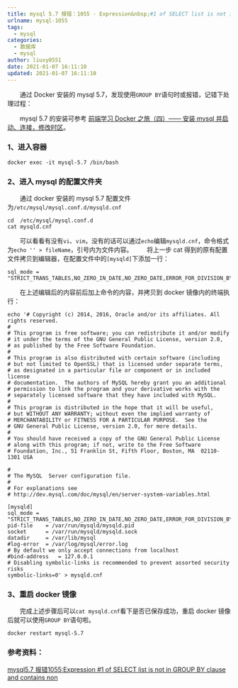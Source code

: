 ```yaml
---
title: mysql 5.7 报错：1055 - Expression&nbsp;#1 of SELECT list is not in GROUP BY clause and contains nonaggregated column
urlname: mysql-1055
tags:
  - mysql
categories:
  - 数据库
  - mysql
author: liuxy0551
date: 2021-01-07 16:11:10
updated: 2021-01-07 16:11:10
---
```



&emsp;&emsp;通过 Docker 安装的 mysql 5.7，发现使用`GROUP BY`语句时或报错，记错下处理过程：

<!--more-->


&emsp;&emsp;mysql 5.7 的安装可参考 <a href="https://liuxianyu.cn/article/docker-c.html" target="_black">前端学习 Docker 之旅（四）—— 安装 mysql 并启动、连接，修改时区</a>。


### 1、进入容器

```
docker exec -it mysql-5.7 /bin/bash
```

### 2、进入 mysql 的配置文件夹

&emsp;&emsp;通过 docker 安装的 mysql 5.7 配置文件为`/etc/mysql/mysql.conf.d/mysqld.cnf`

```
cd  /etc/mysql/mysql.conf.d
cat mysqld.cnf
```

&emsp;&emsp;可以看看有没有`vi`、`vim`，没有的话可以通过`echo`编辑`mysqld.cnf`，命令格式为`echo '' > fileName`，引号内为文件内容。
&emsp;&emsp;将上一步 cat 得到的原有配置文件拷贝到编辑器，在配置文件中的`[mysqld]`下添加一行：

```
sql_mode = "STRICT_TRANS_TABLES,NO_ZERO_IN_DATE,NO_ZERO_DATE,ERROR_FOR_DIVISION_BY_ZERO,NO_AUTO_CREATE_USER,NO_ENGINE_SUBSTITUTION"
```

&emsp;&emsp;在上述编辑后的内容前后加上命令的内容，并拷贝到 docker 镜像内的终端执行：

```
echo '# Copyright (c) 2014, 2016, Oracle and/or its affiliates. All rights reserved.
#
# This program is free software; you can redistribute it and/or modify
# it under the terms of the GNU General Public License, version 2.0,
# as published by the Free Software Foundation.
#
# This program is also distributed with certain software (including
# but not limited to OpenSSL) that is licensed under separate terms,
# as designated in a particular file or component or in included license
# documentation.  The authors of MySQL hereby grant you an additional
# permission to link the program and your derivative works with the
# separately licensed software that they have included with MySQL.
#
# This program is distributed in the hope that it will be useful,
# but WITHOUT ANY WARRANTY; without even the implied warranty of
# MERCHANTABILITY or FITNESS FOR A PARTICULAR PURPOSE.  See the
# GNU General Public License, version 2.0, for more details.
#
# You should have received a copy of the GNU General Public License
# along with this program; if not, write to the Free Software
# Foundation, Inc., 51 Franklin St, Fifth Floor, Boston, MA  02110-1301 USA

#
# The MySQL  Server configuration file.
#
# For explanations see
# http://dev.mysql.com/doc/mysql/en/server-system-variables.html

[mysqld]
sql_mode = "STRICT_TRANS_TABLES,NO_ZERO_IN_DATE,NO_ZERO_DATE,ERROR_FOR_DIVISION_BY_ZERO,NO_AUTO_CREATE_USER,NO_ENGINE_SUBSTITUTION"
pid-file	= /var/run/mysqld/mysqld.pid
socket		= /var/run/mysqld/mysqld.sock
datadir		= /var/lib/mysql
#log-error	= /var/log/mysql/error.log
# By default we only accept connections from localhost
#bind-address	= 127.0.0.1
# Disabling symbolic-links is recommended to prevent assorted security risks
symbolic-links=0' > mysqld.cnf
```

### 3、重启 docker 镜像

&emsp;&emsp;完成上述步骤后可以`cat mysqld.cnf`看下是否已保存成功，重启 docker 镜像后就可以使用`GROUP BY`语句啦。

```
docker restart mysql-5.7
```


### 参考资料：

<a href="https://blog.csdn.net/weixin_38860565/article/details/94440467" target="_black">mysql5.7 报错1055:Expression #1 of SELECT list is not in GROUP BY clause and contains non</a>

